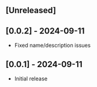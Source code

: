 ## [Unreleased]

## [0.0.2] - 2024-09-11
- Fixed name/description issues

## [0.0.1] - 2024-09-11

- Initial release
